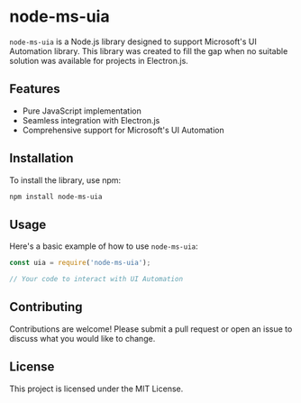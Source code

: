 # node-ms-uia

`node-ms-uia` is a Node.js library designed to support Microsoft's UI Automation library. This library was created to fill the gap when no suitable solution was available for projects in Electron.js.

## Features

- Pure JavaScript implementation
- Seamless integration with Electron.js
- Comprehensive support for Microsoft's UI Automation

## Installation

To install the library, use npm:

```bash
npm install node-ms-uia
```

## Usage

Here's a basic example of how to use `node-ms-uia`:

```javascript
const uia = require('node-ms-uia');

// Your code to interact with UI Automation
```

## Contributing

Contributions are welcome! Please submit a pull request or open an issue to discuss what you would like to change.

## License

This project is licensed under the MIT License.

